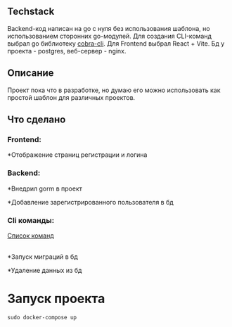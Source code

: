 <h2>Techstack</h2>
Backend-код написан на go с нуля без использования шаблона, но использованием сторонних go-модулей. Для создания CLI-команд выбрал go библиотеку <a href="https://github.com/spf13/cobra">cobra-cli</a>. Для Frontend выбрал React + Vite. Бд у проекта - postgres, веб-сервер - nginx.
<h2>Описание</h2>
Проект пока что в разработке, но думаю его можно использовать как простой шаблон для различных проектов.
<h2>Что сделано</h2>
<h3>Frontend:</h3>
<p>*Отображение страниц регистрации и логина</p>
<h3>Backend:</h3>
<p>*Внедрил gorm в проект</p>
<p>*Добавление зарегистрированного пользователя в бд</p>
<h3>Cli команды:</h3>
<a href="https://github.com/Alekssmv/GoChat/tree/main/src/Cli">Список команд</a>
<br></br>
<p>*Запуск миграций в бд</p>
<p>*Удаление данных из бд</p>
<h1>Запуск проекта</h1>
<div id="code-container" style="position: relative;">
  <pre><code id="code-snippet">sudo docker-compose up</code></pre>
</div>
